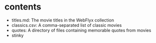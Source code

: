 # contents

- titles.md: The movie titles in the WebFlyx collection
- classics.csv: A comma-separated list of classic movies
- quotes: A directory of files containing memorable quotes from movies
- stinky
